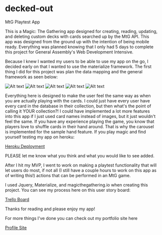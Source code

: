 # decked-out
MtG Playtest App

This is a Magic: The Gathering app designed for creating, reading, updating, and deleting custom decks with cards searched up by the MtG API. This app was designed from the ground up with the intention of being mobile ready.  Everything was planned knowing that I only had 5 days to complete this project for General Assembly's Web Development Intensive.

Because I knew I wanted my users to be able to use my app on the go, I decided early on that I wanted to use the materialize framework.  The first thing I did for this project was plan the data mapping and the general framework as seen below:

![Alt text](/images/startOfPlanning.jpg?raw=true)
![Alt text](/images/initialWireframe.jpg?raw=true)
![Alt text](/images/initialDataMap.jpg?raw=true)
![Alt text](/images/ERD.jpg?raw=true)
![Alt text](/images/playtestWireframe.jpg?raw=true)

Everything here is designed to make the user feel the same way as when you are actually playing with the cards.  I could just have every user have every card in the database in their collection, but then what's the point of calling it YOUR collection?! I could have implemented a lot more features into this app if I just used card names instead of images, but it just wouldn't feel the same.  If you have any experience playing the game, you know that players love to shuffle cards in their hand around. That is why the carousel is implemented for the sample hand feature. If you play magic and find yourself testing my app on heroku: 

<a href="https://quiet-tor-58343.herokuapp.com/">Heroku Deployment</a>

PLEASE let me know what you think and what you would like to see added.

After I hit my MVP, I went to work on making a playtest functionality that will let users do most, if not all (I still have a couple hours to work on this app as of writing this!) actions that can be performed in an MtG game. 

I used Jquery, Materialize, and magicthegathering.io when creating this project.  You can see my process here on this user story board:

<a href="https://trello.com/b/cKbQ1aau/deckedout">Trello Board</a>

Thanks for reading and please enjoy my app!

For more things I've done you can check out my portfolio site here

<a href="https://github.com/LiamTRobinson/profile_site">Profile Site</a>